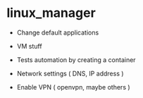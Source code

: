 # linux_manager

- Change default applications
- VM stuff
- Tests automation by creating a container

- Network settings ( DNS, IP address )
- Enable VPN ( openvpn, maybe others )